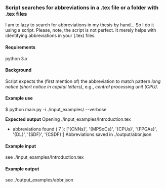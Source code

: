 ### Script searches for abbreviations in a .tex file or a folder with .tex files

I am to lazy to search for abbreviations in my thesis by hand... So I do it using a script. Please, note, the script is not perfect. It merely helps with identifying abbreviations in your (.tex) files.

#### Requirements
python 3.x

#### Background

Script expects the (first mention of) the abbreviation to match pattern *long notice (short notice in capital letters)*, e.g., *central processing unit (CPU)*.

#### Example use
$ python main.py -i ./input_examples/ --verbose

**Expected output**
Opening ./input_examples/Introduction.tex
  - abbreviations found ( 7 ): ['{CNNs}', '{MPSoCs}', '{CPUs}', '{FPGAs}', '{DL}', '{SDF}', '{CSDF}']
Abbreviations saved in ./output/abbr.json

#### Example input
see ./input_examples/Introduction.tex

#### Example output
see ./output_examples/abbr.json